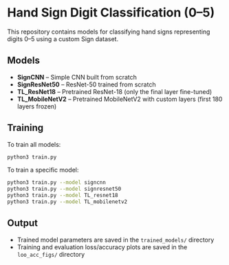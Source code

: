 # Hand Sign Digit Classification (0–5)

This repository contains models for classifying hand signs representing digits 0–5 using a custom Sign dataset.

## Models

- **SignCNN** – Simple CNN built from scratch  
- **SignResNet50** – ResNet-50 trained from scratch  
- **TL_ResNet18** – Pretrained ResNet-18 (only the final layer fine-tuned)  
- **TL_MobileNetV2** – Pretrained MobileNetV2 with custom layers (first 180 layers frozen)

## Training

To train all models:
```bash
python3 train.py
```

To train a specific model:
```bash
python3 train.py --model signcnn
python3 train.py --model signresnet50
python3 train.py --model TL_resnet18
python3 train.py --model TL_mobilenetv2
```

## Output

- Trained model parameters are saved in the `trained_models/` directory  
- Training and evaluation loss/accuracy plots are saved in the `loo_acc_figs/` directory
